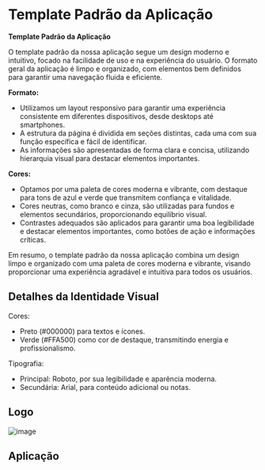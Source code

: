 # Template Padrão da Aplicação


**Template Padrão da Aplicação**

O template padrão da nossa aplicação segue um design moderno e intuitivo, focado na facilidade de uso e na experiência do usuário. O formato geral da aplicação é limpo e organizado, com elementos bem definidos para garantir uma navegação fluida e eficiente.

**Formato:**
- Utilizamos um layout responsivo para garantir uma experiência consistente em diferentes dispositivos, desde desktops até smartphones.
- A estrutura da página é dividida em seções distintas, cada uma com sua função específica e fácil de identificar.
- As informações são apresentadas de forma clara e concisa, utilizando hierarquia visual para destacar elementos importantes.

**Cores:**
- Optamos por uma paleta de cores moderna e vibrante, com destaque para tons de azul e verde que transmitem confiança e vitalidade.
- Cores neutras, como branco e cinza, são utilizadas para fundos e elementos secundários, proporcionando equilíbrio visual.
- Contrastes adequados são aplicados para garantir uma boa legibilidade e destacar elementos importantes, como botões de ação e informações críticas.

Em resumo, o template padrão da nossa aplicação combina um design limpo e organizado com uma paleta de cores moderna e vibrante, visando proporcionar uma experiência agradável e intuitiva para todos os usuários.

## Detalhes da Identidade Visual
Cores:
- Preto (#000000) para textos e ícones.
- Verde (#FFA500) como cor de destaque, transmitindo energia e profissionalismo.

Tipografia:
- Principal: Roboto, por sua legibilidade e aparência moderna.
- Secundária: Arial, para conteúdo adicional ou notas.

## Logo

![image](https://github.com/hashtagluan/hashtagluan-pmv-ads-2024-1-e3-proj-mov-t6-pmv-ads-2024-1-e3-proj-Luan/assets/128554958/0d087ff3-c03d-4748-a118-d1951fabf890)


## Aplicação

